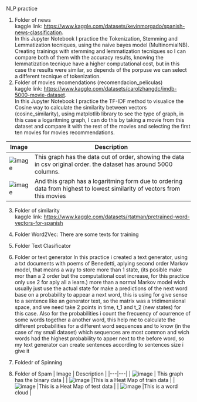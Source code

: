 NLP practice

1. Folder of news <br>
   kaggle link: https://www.kaggle.com/datasets/kevinmorgado/spanish-news-classification. <br>
   In this Jupyter Notebook I practice the Tokenization, Stemming and Lemmatization tecniques, using the naive bayes model (MultinomialNB). Creating trainings with stemming and lemmatization tecniques so I can      compare both of them with the accuracy results, knowing the lemmatization tecnique have a higher computational cost, but in this case the results were similar, so depends of the porpuse we can select a different tecnique of tokenization. <br>
2. Folder of movies recomendations (recomendacion_peliculas) <br>
    kaggle link: https://www.kaggle.com/datasets/carolzhangdc/imdb-5000-movie-dataset. <br>
   In this Jupyter Notebook I practice the TF-IDF method to visualice the Cosine way to calculate the similarity between vectors (cosine_similarity), using matplotlib library to see the type of graph, in this case    a logaritming graph, I can do this by taking a movie from this dataset and compare it with the rest of the movies and selecting the first ten movies for movies recommendations.


|  Image  | Description |
|---|---|
|  ![image](https://github.com/user-attachments/assets/502a2548-44f4-4976-9e03-a329f36d2dc8) |  This graph has the data out of order, showing the data in csv original order. the dataset has around 5000 columns. |
|  ![image](https://github.com/user-attachments/assets/09b505e3-dc3a-4a7d-868f-8c47f39a483d) | And this graph has a logaritming form due to ordering data from highest to lowest similarity of vectors from this movies   |

3. Folder of similarity <br>
   kaggle link: https://www.kaggle.com/datasets/rtatman/pretrained-word-vectors-for-spanish  <br>
4. Folder Word2Vec:
   There are some texts for training
5. Folder Text Clasificator
   
6. Folder or text generator
   In this practice i created a text generator, using a txt documents with poems of Benedetti, aplying second order Markov model, that means a way to  store more than 1 state, (its posible make mor than a 2 order  but the computational cost increase, for this practice only use 2 for aply all a learn.) more than a normal Markov model wich usually just use the actual state for make a predictions of the next word base on a probability to appear a next word,  this is using for give sense to a sentence like an generator text, so the matrix was a tridimensional space, and we need take 2 points in time, t_1 and t_2 (new states) for this case. Also for the probabilities i count the frecuency of ocurrence of some words together a another word, this help me to calculate the different probabilities for a different word sequences and to know (in the case of my small dataset) which sequences are most common and wich words had the highest probability to apper next to the before word, so my text generator can create sentences according to sentences size i give it




7. Foldedr of Spinning
8. Folder of Spam
   |  Image  | Description |
|---|---|
|  ![image](https://github.com/user-attachments/assets/a1c65d65-d277-4cf9-9abc-0ddee63f44df) |  This graph has the binary data  |
|  ![image](https://github.com/user-attachments/assets/4d2e55bc-a573-42f4-9484-a745723dab1d) |This is a Heat Map of train data  |
|  ![image](https://github.com/user-attachments/assets/f791690c-8a0a-4462-a762-5b643da0aff1) |This is a Heat Map of test data  |
|  ![image](https://github.com/user-attachments/assets/493b47c6-20aa-4578-a72f-742e7fa5d8dd) |This is a word cloud  |
 
 
   

